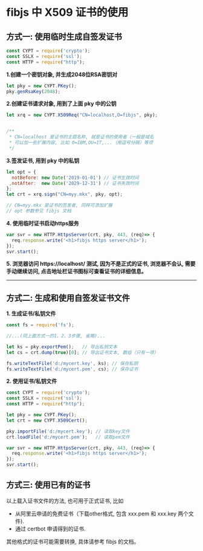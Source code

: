 # fibjs 中 X509 证书的使用

## 方式一: 使用临时生成自签发证书

```js
const CYPT = require('crypto');
const SSLX = require('ssl');
const HTTP = require("http");
```

**1.创建一个密钥对象, 并生成2048位RSA密钥对**

```js
let pky = new CYPT.PKey();  
pky.genRsaKey(2048); 
```        


**2.创建证书请求对象, 用到了上面 pky 中的公钥**

```js
let xrq = new CYPT.X509Req("CN=localhost,O=fibjs", pky);


/**
 * CN=localhost 是证书的主题名称, 就是证书的使用者（一般是域名
 * 可以加一些扩展内容, 比如 O=IBM,OU=IT,...（用逗号分隔）等项
 */
```


**3.签发证书, 用到 pky 中的私钥**

```js
let opt = {
  notBefore: new Date('2019-01-01') // 证书生效时间
 ,notAfter:  new Date('2029-12-31') // 证书失效时间
};
let crt = xrq.sign("CN=myy.mkx", pky, opt); 

// CN=myy.mkx 是证书的签发者, 同样可添加扩展
// opt 参数参见 fibjs 文档
```

**4. 使用临时证书启动https服务**

```js
var svr = new HTTP.HttpsServer(crt, pky, 443, (req)=> {
  req.response.write('<h1>fibjs https server</h1>');
});
svr.start();
```


**5. 浏览器访问 https://localhost/ 测试, 因为不是正式的证书, 浏览器不会认, 需要手动继续访问, 点击地址栏证书图标可查看证书的详细信息。**

-----
## 方式二: 生成和使用自签发证书文件


**1. 生成证书/私钥文件**
```js
const fs = require('fs');

//...(同上面方式一的1、2、3步骤, 省略)...

let ks = pky.exportPem();   // 导出私钥文本
let cs = crt.dump(true)[0]; // 导出证书文本, 数组（只有一项）

fs.writeTextFile('d:/mycert.key', ks); // 保存私钥
fs.writeTextFile('d:/mycert.pem', cs); // 保存证书
```

**2. 使用证书/私钥文件**

```js
const CYPT = require('crypto');
const SSLX = require('ssl');
const HTTP = require("http");

let pky = new CYPT.PKey();      
let crt = new CYPT.X509Cert();  

pky.importFile('d:/mycert.key'); // 读取key文件
crt.loadFile('d:/mycert.pem');   // 读取pem文件

var svr = new HTTP.HttpsServer(crt, pky, 443, (req)=> {
  req.response.write('<h1>fibjs https server</h1>');
});
svr.start();
```

## 方式三: 使用已有的证书

以上载入证书文件的方法, 也可用于正式证书, 比如

- 从阿里云申请的免费证书（下载other格式, 包含 xxx.pem 和 xxx.key 两个文件).
- 通过 certbot 申请得到的证书.

其他格式的证书可能需要转换, 具体请参考 fibjs 的文档。